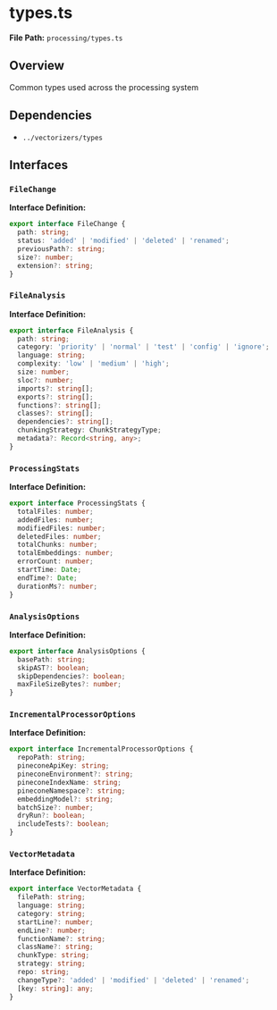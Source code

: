 # types.ts

**File Path:** `processing/types.ts`

## Overview

Common types used across the processing system

## Dependencies

- `../vectorizers/types`

## Interfaces

### `FileChange`

**Interface Definition:**

```typescript
export interface FileChange {
  path: string;
  status: 'added' | 'modified' | 'deleted' | 'renamed';
  previousPath?: string;
  size?: number;
  extension?: string;
}
```

### `FileAnalysis`

**Interface Definition:**

```typescript
export interface FileAnalysis {
  path: string;
  category: 'priority' | 'normal' | 'test' | 'config' | 'ignore';
  language: string;
  complexity: 'low' | 'medium' | 'high';
  size: number;
  sloc?: number;
  imports?: string[];
  exports?: string[];
  functions?: string[];
  classes?: string[];
  dependencies?: string[];
  chunkingStrategy: ChunkStrategyType;
  metadata?: Record<string, any>;
}
```

### `ProcessingStats`

**Interface Definition:**

```typescript
export interface ProcessingStats {
  totalFiles: number;
  addedFiles: number;
  modifiedFiles: number;
  deletedFiles: number;
  totalChunks: number;
  totalEmbeddings: number;
  errorCount: number;
  startTime: Date;
  endTime?: Date;
  durationMs?: number;
}
```

### `AnalysisOptions`

**Interface Definition:**

```typescript
export interface AnalysisOptions {
  basePath: string;
  skipAST?: boolean;
  skipDependencies?: boolean;
  maxFileSizeBytes?: number;
}
```

### `IncrementalProcessorOptions`

**Interface Definition:**

```typescript
export interface IncrementalProcessorOptions {
  repoPath: string;
  pineconeApiKey: string;
  pineconeEnvironment?: string;
  pineconeIndexName: string;
  pineconeNamespace?: string;
  embeddingModel?: string;
  batchSize?: number;
  dryRun?: boolean;
  includeTests?: boolean;
}
```

### `VectorMetadata`

**Interface Definition:**

```typescript
export interface VectorMetadata {
  filePath: string;
  language: string;
  category: string;
  startLine?: number;
  endLine?: number;
  functionName?: string;
  className?: string;
  chunkType: string;
  strategy: string;
  repo: string;
  changeType?: 'added' | 'modified' | 'deleted' | 'renamed';
  [key: string]: any;
}
```

